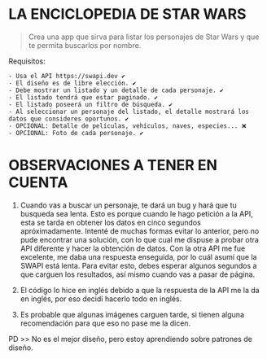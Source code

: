 # LA ENCICLOPEDIA DE STAR WARS 

> Crea una app que sirva para listar los personajes de Star Wars y que te permita buscarlos por nombre.

Requisitos:

    - Usa el API https://swapi.dev ✔️
    - El diseño es de libre elección. ✔️ 
    - Debe mostrar un listado y un detalle de cada personaje. ✔️
    - El listado tendrá que estar paginado. ✔️
    - El listado poseerá un filtro de búsqueda. ✔️
    - Al seleccionar un personaje del listado, el detalle mostrará los datos que consideres oportunos. ✔️
    - OPCIONAL: Detalle de películas, vehículos, naves, especies... ❌
    - OPCIONAL: Foto de cada personaje. ✔️


# OBSERVACIONES A TENER EN CUENTA

1. Cuando vas a buscar un personaje, te dará un bug y hará que tu busqueda sea lenta. Esto es porque cuando le hago petición a la API, esta se tarda en obtener los datos en cinco segundos apróximadamente. Intenté de muchas formas evitar lo anterior, pero no pude encontrar una solución, con lo que cual me dispuse a probar otra API diferente y hacer la obtención de datos. Con la otra API me fue excelente, me daba una respuesta enseguida, por lo cuál asumí que la SWAPI está lenta. Para evitar esto, debes esperar algunos segundos a que carguen los resultados, así mismo cuando vas a pasar de página. 

2. El código lo hice en inglés debido a que la respuesta de la API me la da en inglés, por eso decidí hacerlo todo en inglés.

3. Es probable que algunas imágenes carguen tarde, si tienen alguna recomendación para que eso no pase me la dicen. 

PD >> No es el mejor diseño, pero estoy aprendiendo sobre patrones de diseño. 
